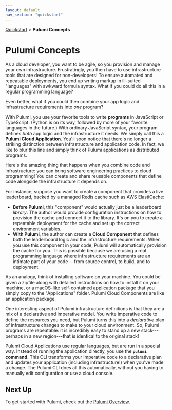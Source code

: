 ```yaml
---
layout: default 
nav_section: "quickstart"
---
```


<p><a href="/quickstart">Quickstart</a> &gt; <b>Pulumi Concepts</b></p>

# Pulumi Concepts

<!-- TODO: need to be consistent between usage of "Cloud Application" and "program"
I suggest coming up with a distinct term. I think this warrants category creation. -Donna
 -->

As a cloud developer, you want to be agile, so you provision and manage your own infrastructure. Frustratingly, you then have to use infrastructure tools that are designed for non-developers! To ensure automated and repeatable deployments, you end up writing markup in ill-suited "languages" with awkward formula syntax. What if you could do all this in a regular programming language?  

Even better, what if you could then combine your app logic and infrastructure requirements into *one* program?

With Pulumi, you use your favorite tools to write **programs** in JavaScript or TypeScript. (Python is on its way, followed by more of your favorite languages in the future.) With ordinary JavaScript syntax, your program defines *both* app logic and the infrastructure it needs. We simply call this a **Pulumi Cloud Application**. You'll soon notice that there's no longer a striking distinction between infrastructure and application code. In fact, we like to blur this line and simply think of Pulumi applications as distributed programs.

Here's the amazing thing that happens when you combine code and infrastructure: you can bring software engineering practices to cloud programming! You can create and share reusable components that define code alongside the infrastructure it depends on. 

For instance, suppose you want to create a component that provides a live leaderboard, backed by a managed Redis cache such as AWS ElastiCache:
- **Before Pulumi**, this "component" would actually just be a leaderboard *library*. The author would provide configuration instructions on how to provision the cache and connect it to the library. It's on you to create a repeatable deployment for the cache and set up the correct environment variables.
- **With Pulumi**, the author can create a **Cloud Component** that defines both the leaderboard logic and the infrastructure requirements. When you use this component in your code, Pulumi will automatically provision the cache for you. This is possible because we are using a real programming language where infrastructure requirements are an intimate part of your code---from source control, to build, and to deployment.

As an analogy, think of installing software on your machine. You could be given a zipfile along with detailed instructions on how to install it on your machine, or a macOS-like self-contained application package that you simply copy to the "Applications" folder. Pulumi Cloud Components are like an application package.

One interesting aspect of Pulumi infrastructure definitions is that they are a mix of a declarative and imperative model. You write imperative code to define the resources you need, but Pulumi turns this into a *declarative* plan of infrastructure changes to make to your cloud environment. So, Pulumi programs are repeatable: it is incredibly easy to stand up a new stack---perhaps in a new region---that is identical to the original stack!

<!-- TODO: how are CLIs usually introduced? Name of CLI or name of product?  -->
Pulumi Cloud Applications use regular languages, but are run in a special way. Instead of running the application directly, you use the **`pulumi` command**. This CLI transforms your imperative code to a declarative plan and updates your application (including infrastructure!) when you've made a change. The Pulumi CLI does all this automatically, without you having to manually edit configuration or use a cloud console.

## Next Up

To get started with Pulumi, check out the [Pulumi Overview](./overview.html).